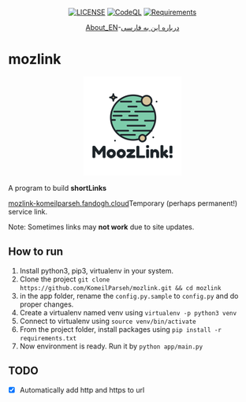 <div align=center>

[![LICENSE](https://img.shields.io/badge/LICENSE-GPL--3.0-green)](https://github.com/komeilparseh/mozlink/blob/main/LICENSE) 
[![CodeQL](https://github.com/komeilparseh/mozlink/workflows/CodeQL/badge.svg)](https://github.com/komeilparseh/mozlink/actions?query=workflow%3ACodeQL)
[![Requirements](https://img.shields.io/badge/Requirements-See%20Here-orange)](https://github.com/komeilparseh/mozlink/blob/main/requirements.txt)

[About_EN](https://komeilparseh.github.io/blog/mozlink/)-[درباره این به فارسی](https://vrgl.ir/yEtRu)

</div>

# mozlink

<div align=center>

![logo](app/static/logo.png)

</div>

A program to build **shortLinks**

[mozlink-komeilparseh.fandogh.cloud](https://mozlink-komeilparseh.fandogh.cloud/)Temporary (perhaps permanent!) service link.

Note: Sometimes links may **not work** due to site updates.

## How to run

1. Install python3, pip3, virtualenv in your system.
2. Clone the project `git clone https://github.com/KomeilParseh/mozlink.git && cd mozlink`
3. in the app folder, rename the `config.py.sample` to `config.py` and do proper changes.
4. Create a virtualenv named venv using `virtualenv -p python3 venv`
5. Connect to virtualenv using `source venv/bin/activate`
6. From the project folder, install packages using `pip install -r requirements.txt`
7. Now environment is ready. Run it by `python app/main.py`

## TODO

- [x] Automatically add http and https to url

